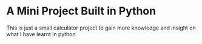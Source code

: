 # A Mini Project Built in Python

This is just a small calculator project to gain more knowledge and insight on what I have learnt in python